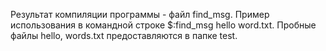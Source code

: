Результат компиляции программы - файл find_msg.
Пример использования в командной строке $:find_msg hello word.txt.
Пробные файлы hello, words.txt предоставляются в папке test. 
